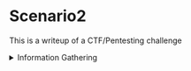 # Scenario2
 
This is a writeup of a CTF/Pentesting challenge

<details><summary>Information Gathering</summary>
<p>

First things first, I ran a pingsweep scan using Nmap to identify possible targets across the network

![](/images/1.png)

We know have five targets:

* 192.168.22.1
* 192.168.22.20
* 192.168.22.30
* 192.168.22.40
* 192.168.22.45

With this information we can start scanning each one:

<details><summary>192.168.22.1</summary>
<p>

</p>
</details>